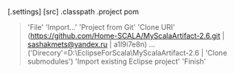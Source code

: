 
[.settings]
[src]
.classpath
.project
pom




> 'File' 
> 'Import...' 
> 'Project from Git' 
> 'Clone URI' (https://github.com/Home-SCALA/MyScalaArtifact-2.6.git | sashakmets@yandex.ru | a1l9i7e8n) 
> ... 
> ('Direcory'=D:\EclipseForScala\MyScalaArtifact-2.6 | 'Clone submodules') 
> 'Import existing Eclipse project' 
> 'Finish'

